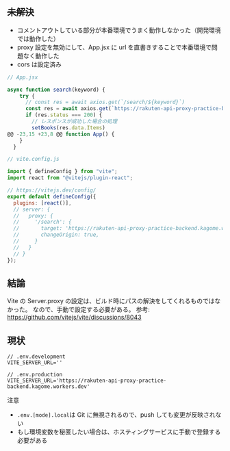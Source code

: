 ## ~~未解決~~

- コメントアウトしている部分が本番環境でうまく動作しなかった（開発環境では動作した）
- proxy 設定を無効にして、App.jsx に url を直書きすることで本番環境で問題なく動作した
- cors は設定済み

```js
// App.jsx

async function search(keyword) {
    try {
      // const res = await axios.get(`/search/${keyword}`)
      const res = await axios.get(`https://rakuten-api-proxy-practice-backend.kagome.workers.dev/search/${keyword}`)
      if (res.status === 200) {
        // レスポンスが成功した場合の処理
        setBooks(res.data.Items)
@@ -23,15 +23,8 @@ function App() {
    }
  }
```

```js
// vite.config.js

import { defineConfig } from "vite";
import react from "@vitejs/plugin-react";

// https://vitejs.dev/config/
export default defineConfig({
  plugins: [react()],
  // server: {
  //   proxy: {
  //     '/search': {
  //       target: 'https://rakuten-api-proxy-practice-backend.kagome.workers.dev',
  //       changeOrigin: true,
  //     }
  //   }
  // }
});
```

## 結論

Vite の Server.proxy の設定は、ビルド時にパスの解決をしてくれるものではなかった。
なので、手動で設定する必要がある。
参考: https://github.com/vitejs/vite/discussions/8043

## 現状

```
// .env.development
VITE_SERVER_URL=''
```

```
// .env.production
VITE_SERVER_URL='https://rakuten-api-proxy-practice-backend.kagome.workers.dev'
```

注意

- `.env.[mode].local`は Git に無視されるので、push しても変更が反映されない
- もし環境変数を秘匿したい場合は、ホスティングサービスに手動で登録する必要がある
